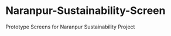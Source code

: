 Naranpur-Sustainability-Screen
==============================

Prototype Screens for Naranpur Sustainability Project
